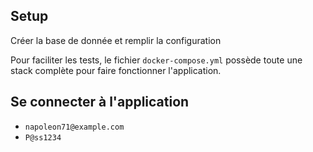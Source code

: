 
## Setup

Créer la base de donnée et remplir la configuration

Pour faciliter les tests, le fichier ``docker-compose.yml`` possède toute une stack complète pour faire fonctionner l'application.


## Se connecter à l'application

- ``napoleon71@example.com``
- ``P@ss1234``
